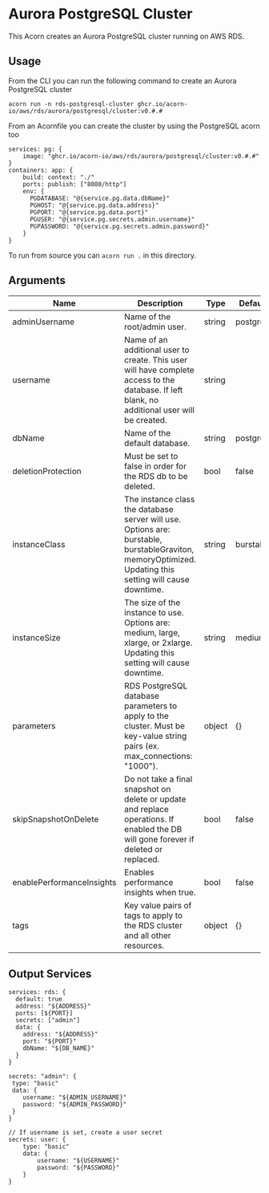 # Aurora PostgreSQL Cluster

This Acorn creates an Aurora PostgreSQL cluster running on AWS RDS.

## Usage

From the CLI you can run the following command to create an Aurora PostgreSQL cluster

```shell
acorn run -n rds-postgresql-cluster ghcr.io/acorn-io/aws/rds/aurora/postgresql/cluster:v0.#.#
```

From an Acornfile you can create the cluster by using the PostgreSQL acorn too
```cue
services: pg: {
    image: "ghcr.io/acorn-io/aws/rds/aurora/postgresql/cluster:v0.#.#"
}
containers: app: {
    build: context: "./"
    ports: publish: ["8080/http"]
    env: {
      PGDATABASE: "@{service.pg.data.dbName}"
      PGHOST: "@{service.pg.data.address}"
      PGPORT: "@{service.pg.data.port}"
      PGUSER: "@{service.pg.secrets.admin.username}"
      PGPASSWORD: "@{service.pg.secrets.admin.password}"
    }
}
```

To run from source you can `acorn run .` in this directory.

## Arguments

| Name                      | Description                                                                                                                                             | Type   | Default   |
|---------------------------|---------------------------------------------------------------------------------------------------------------------------------------------------------|--------|-----------|
| adminUsername             | Name of the root/admin user.                                                                                                                            | string | postgres  |
| username                  | Name of an additional user to create. This user will have complete access to the database. If left blank, no additional user will be created.           | string |           |
| dbName                    | Name of the default database.                                                                                                                           | string | postgres  |
| deletionProtection        | Must be set to false in order for the RDS db to be deleted.                                                                                             | bool   | false     |
| instanceClass             | The instance class the database server will use. Options are: burstable, burstableGraviton, memoryOptimized. Updating this setting will cause downtime. | string | burstable | 
| instanceSize              | The size of the instance to use. Options are: medium, large, xlarge, or 2xlarge. Updating this setting will cause downtime.                             | string | medium    |
| parameters                | RDS PostgreSQL database parameters to apply to the cluster. Must be key-value string pairs (ex. max_connections: "1000").                               | object | {}        |
| skipSnapshotOnDelete      | Do not take a final snapshot on delete or update and replace operations. If enabled the DB will gone forever if deleted or replaced.                    | bool   | false     |
| enablePerformanceInsights | Enables performance insights when true.                                                                                                                 | bool   | false     |
| tags                      | Key value pairs of tags to apply to the RDS cluster and all other resources.                                                                            | object | {}        |

## Output Services

```cue
services: rds: {
  default: true
  address: "${ADDRESS}"
  ports: [${PORT}]
  secrets: ["admin"]
  data: {
    address: "${ADDRESS}"
    port: "${PORT}"
    dbName: "${DB_NAME}"
  }
}

secrets: "admin": {
 type: "basic"
 data: {
    username: "${ADMIN_USERNAME}"
    password: "${ADMIN_PASSWORD}"
 }
}

// If username is set, create a user secret
secrets: user: {
    type: "basic"
    data: {
        username: "${USERNAME}"
        password: "${PASSWORD}"
    }
}
```
